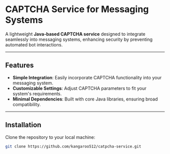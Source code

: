 # CAPTCHA Service for Messaging Systems

A lightweight **Java-based CAPTCHA service** designed to integrate seamlessly into messaging systems, enhancing security by preventing automated bot interactions.

---

## Features

- **Simple Integration**: Easily incorporate CAPTCHA functionality into your messaging system.
- **Customizable Settings**: Adjust CAPTCHA parameters to fit your system's requirements.
- **Minimal Dependencies**: Built with core Java libraries, ensuring broad compatibility.

---

## Installation

Clone the repository to your local machine:

```bash
git clone https://github.com/kangaroo512/catpcha-service.git


